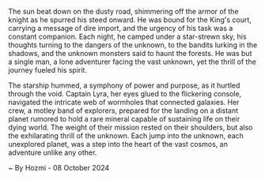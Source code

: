 
The sun beat down on the dusty road, shimmering off the armor of the knight as he spurred his steed onward.  He was bound for the King's court, carrying a message of dire import, and the urgency of his task was a constant companion. Each night, he camped under a star-strewn sky, his thoughts turning to the dangers of the unknown, to the bandits lurking in the shadows, and the unknown monsters said to haunt the forests. He was but a single man, a lone adventurer facing the vast unknown, yet the thrill of the journey fueled his spirit.

The starship hummed, a symphony of power and purpose, as it hurtled through the void. Captain Lyra, her eyes glued to the flickering console, navigated the intricate web of wormholes that connected galaxies. Her crew, a motley band of explorers, prepared for the landing on a distant planet rumored to hold a rare mineral capable of sustaining life on their dying world. The weight of their mission rested on their shoulders, but also the exhilarating thrill of the unknown. Each jump into the unknown, each unexplored planet, was a step into the heart of the vast cosmos, an adventure unlike any other. 

~ By Hozmi - 08 October 2024
